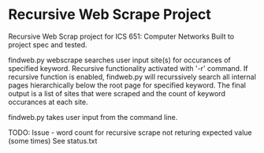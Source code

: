# Recursive Web Scrape Project 
Recursive Web Scrap project for ICS 651: Computer Networks
Built to project spec and tested.

findweb.py webscrape searches user input site(s) for occurances of specified keyword. Recursive functionality activated with '-r' command. If recursive function is enabled, findweb.py will recurssively search all internal pages hierarchically below the root page for specified keyword. The final output is a list of sites that were scraped and the count of keyword occurances at each site. 

findweb.py takes user input from the command line.

TODO: Issue -  word count for recursive scrape not returing expected value (some times)
See status.txt
